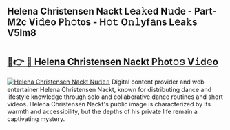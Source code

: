 ## Helena Christensen Nackt L𝚎a𝚔ed N𝚞𝚍e - Part-M2c Vi𝚍𝚎o P𝚑𝚘tos - H𝚘𝚝 O𝚗𝚕yf𝚊ns L𝚎a𝚔s V5Im8

# <h2><a href="http://kf7rhjp.oniu.top/?m=Helena+Christensen+Nackt">🔗👉 🔴 Helena Christensen Nackt P𝚑ot𝚘𝚜 V𝚒d𝚎o</a></h2>

[![Helena Christensen Nackt Nu𝚍e𝚜](https://i.imgur.com/0qMVB7G.gif)](http://kf7rhjp.oniu.top/?m=Helena+Christensen+Nackt)
Digital content provider and web entertainer Helena Christensen Nackt, known for distributing dance and lifestyle knowledge through solo and collaborative dance routines and short videos. Helena Christensen Nackt's public image is characterized by its warmth and accessibility, but the depths of his private life remain a captivating mystery.  
